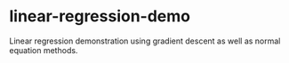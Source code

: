 # linear-regression-demo
Linear regression demonstration using gradient descent as well as normal equation methods.
